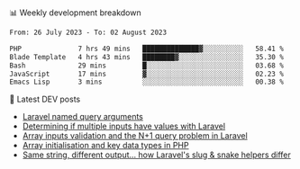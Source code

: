 📊 Weekly development breakdown
<!--START_SECTION:waka-->

```txt
From: 26 July 2023 - To: 02 August 2023

PHP              7 hrs 49 mins   ██████████████▓░░░░░░░░░░   58.41 %
Blade Template   4 hrs 43 mins   ████████▓░░░░░░░░░░░░░░░░   35.30 %
Bash             29 mins         █░░░░░░░░░░░░░░░░░░░░░░░░   03.68 %
JavaScript       17 mins         ▓░░░░░░░░░░░░░░░░░░░░░░░░   02.23 %
Emacs Lisp       3 mins          ░░░░░░░░░░░░░░░░░░░░░░░░░   00.38 %
```

<!--END_SECTION:waka-->

📕 Latest DEV posts
<!-- BLOG-POST-LIST:START -->
- [Laravel named query arguments](https://dev.to/michaelvickersuk/laravel-named-query-arguments-28kd)
- [Determining if multiple inputs have values with Laravel](https://dev.to/michaelvickersuk/determining-if-multiple-inputs-have-values-with-laravel-km6)
- [Array inputs validation and the N+1 query problem in Laravel](https://dev.to/michaelvickersuk/array-inputs-validation-and-the-n1-query-problem-in-laravel-2agb)
- [Array initialisation and key data types in PHP](https://dev.to/michaelvickersuk/array-initialisation-and-key-data-types-in-php-1e5b)
- [Same string, different output... how Laravel&#39;s slug &amp; snake helpers differ](https://dev.to/michaelvickersuk/same-string-different-output-how-laravels-slug-snake-helpers-differ-1ccj)
<!-- BLOG-POST-LIST:END -->
